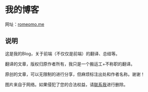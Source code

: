 # 我的博客

网址：[romeomo.me](http://romeomo.me)

## 说明

这是我的Blog，关于前端（不仅仅是前端）的翻译、总结等。

翻译的文章，版权归原作者所有，我只是一个搬运工+不称职的翻译。

原创的文章，可以无限制的进行分享，但麻烦标注出处和作者名称。谢谢！

图片来自于网络。如果侵犯了您的合法权益，请[联系我](mailto:youmohappy@gmail.com)进行删除。

